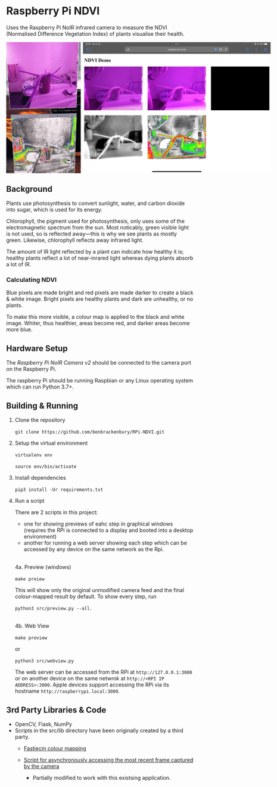 # Raspberry Pi NDVI

Uses the Raspberry Pi NoIR infrared camera to measure the NDVI (Normalised Difference Vegetation Index) of plants visualise their health.

<div style="display:flex; gap:6px;">
    <img src="./img/preview.jpg" alt="preview view" width="200px">
    <img src="./img/webview.jpeg" alt="Web view" width="600px" style="aspect-ratio:1.43/1">
</div>

## Background
Plants use photosynthesis to convert sunlight, water, and carbon dioxide into sugar, which is used for its energy.

Chlorophyll, the pigment used for photosynthesis, only uses some of the electromagnetic spectrum from the sun. Most noticably, green visible light is not used, so is reflected away—this is why we see plants as mostly green. Likewise, chlorophyll reflects away infrared light.

The amount of IR light reflected by a plant can indicate how healthy it is; healthy plants reflect a lot of near-inrared light whereas dying plants absorb a lot of IR.

### Calculating NDVI

Blue pixels are made bright and red pixels are made darker to create a black & white image. Bright pixels are healthy plants and dark are unhealthy, or no plants.

To make this more visible, a colour map is applied to the black and white image. Whiter, thus healthier, areas become red, and darker areas become more blue.

## Hardware Setup

The *Raspberry Pi NoIR Camera v2* should be connected to the camera port on the Raspberry Pi.

The raspberry Pi should be running Raspbian or any Linux operating system which can run Python 3.7+.

## Building & Running
1. Clone the repository

    ```git clone https://github.com/benbrackenbury/RPi-NDVI.git ```

2. Setup the virtual environment

    ```virtualenv env```

    ```source env/bin/activate```

3. Install dependencies

    ```pip3 install -Ur requirements.txt```

4. Run a script

    There are 2 scripts in this project: 
    * one for showing previews of eahc step in graphical windows (requires the RPi is connected to a display and booted into a desktop environment)
    * another for running a web server showing each step which can be accessed by any device on the same network as the Rpi.

    <br>

    4a. Preview (windows)

    ```make preiew```

    This will show only the original unmodified camera feed and the final colour-mapped result by default. To show every step, run
    
    ```python3 src/preview.py --all```.

    <br/>
    4b. Web View

    ```make preview```

    or

    ```python3 src/webview.py```

    The web server can be accessed from the RPi at ```http://127.0.0.1:3000``` or on another device on the same netwrok at ```http://<RPI IP ADDRESS>:3000```. Apple devices support accessing the RPi via its hostname ```http://raspberrypi.local:3000```.


## 3rd Party Libraries & Code
* OpenCV, Flask, NumPy
* Scripts in the src/lib directory have been originally created by a third party.
    * [Fastiecm colour mapping]("https://projects-static.raspberrypi.org/projects/astropi-ndvi/2cc9d1033d9c4f05388632e7912a4bb5531b3d94/en/images/fastiecm.py")

    * [Script for asynchronously accessing the most recent frame captured by the camera]("https://gist.github.com/crackwitz/15c3910f243a42dcd9d4a40fcdb24e40")

        * Partially modified to work with this existsing application.